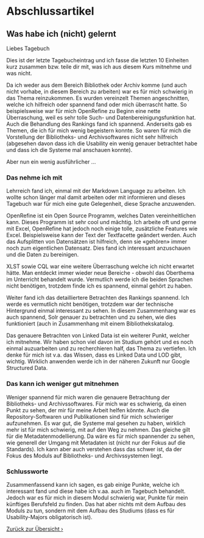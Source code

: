 # Abschlussartikel

## Was habe ich (nicht) gelernt


Liebes Tagebuch

Dies ist der letzte Tagebucheintrag und ich fasse die letzten 10 Einheiten kurz zusammen bzw. teile dir mit, was ich aus diesem Kurs mitnehme und was nicht. 

Da ich weder aus dem Bereich Bibliothek oder Archiv komme (und auch nicht vorhabe, in diesem Bereich zu arbeiten) war es für mich schwierig in das Thema reinzukommen. Es wurden vereinzelt Themen angeschnitten, welche ich hilfreich oder spannend fand oder mich überrascht hatte. So beispielsweise war für mich OpenRefine zu Beginn eine nette Überraschung, weil es sehr tolle Such- und Datenbereinigungsfunktion hat. Auch die Behandlung des Rankings fand ich spannend. Anderseits gab es Themen, die ich für mich wenig begeistern konnte. So waren für mich die Vorstellung der Bibliotheks- und Archivsoftwares nicht sehr hilfreich (abgesehen davon dass ich die Usability ein wenig genauer betrachtet habe und dass ich die Systeme mal anschauen konnte).

Aber nun ein wenig ausführlicher ...

### Das nehme ich mit
Lehrreich fand ich, einmal mit der Markdown Language zu arbeiten. Ich wollte schon länger mal damit arbeiten oder mit informieren und dieses Tagebuch war für mich eine gute Gelegenheit, diese Sprache anzuwenden. 

OpenRefine ist ein Open Source Programm, welches Daten vereinheitlichen kann. Dieses Programm ist sehr cool und mächtig. Ich arbeite oft und gerne mit Excel, OpenRefine hat jedoch noch einige tolle, zusätzliche Features wie Excel. Beispielsweise kann der Text der Textfacette geändert werden. Auch das Aufsplitten von Datensätzen ist hilfreich, denn sie «gehören» immer noch zum eigentlichen Datensatz. Dies fand ich interessant anzuschauen und die Daten zu bereinigen.

XLST sowie CQL war eine weitere Überraschung welche ich nicht erwartet hätte. Man entdeckt immer wieder neue Bereiche - obwohl das Oberthema im Unterricht behandelt wurde. Vermutlich werde ich die beiden Sprachen nicht benötigen, trotzdem finde ich es spannend, einmal gehört zu haben.

Weiter fand ich das detailliertere Betrachten des Rankings spannend. Ich werde es vermutlich nicht benötigen, trotzdem war der technische Hintergrund einmal interessant zu sehen. In diesem Zusammenhang war es auch spannend, Solr genauer zu betrachten und zu sehen, wie dies funktioniert (auch in Zusammenhang mit einem Bibliothekskatalog.

Das genauere Betrachten von Linked Data ist ein weiterer Punkt, welcher ich mitnehme. Wir haben schon viel davon im Studium gehört und es noch einmal auzuarbeiten und zu recherchieren half, das Thema zu vertiefen. Ich denke für mich ist v.a. das Wissen, dass es Linked Data und LOD gibt, wichtig. Wirklich anwenden werde ich in der näheren Zukunft nur Google Structured Data. 

### Das kann ich weniger gut mitnehmen
Weniger spannend für mich waren die genauere Betrachtung der Bibliotheks- und Archivssoftwares. Für mich war es schwierig, da einen Punkt zu sehen, der mir für meine Arbeit helfen könnte. Auch die Repository-Softwaren und Publikationen sind für mich schwieriger aufzunehmen. Es war gut, die Systeme mal gesehen zu haben, wirklich mehr ist für mich schwierig, mit auf den Weg zu nehmen. Das gleiche gilt für die Metadatenmodellierung. Da wäre es für mich spannender zu sehen, wie generell der Umgang mit Metadaten ist (nicht nur der Fokus auf die Standards). Ich kann aber auch verstehen dass das schwer ist, da der Fokus des Moduls auf Bibliotheks- und Archivssystemen liegt. 


### Schlussworte
Zusammenfassend kann ich sagen, es gab einige Punkte, welche ich interessant fand und diese habe ich v.aa. auch im Tagebuch behandelt. Jedoch war es für mich in diesem Modul schwierig war, Punkte für mein künftiges Berufsfeld zu finden. Das hat aber nichts mit dem Aufbau des Moduls zu tun, sondern mit dem Aufbau des Studiums (dass es für Usability-Majors obligatorisch ist). 


[Zurück zur Übersicht ›](../README.md)
